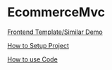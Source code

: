 # EcommerceMvc
[Frontend Template/Similar Demo](https://w3layouts.com/elite-shoppy-ecommerce-category-bootstrap-responsive-web-template/)

[How to Setup Project](https://github.com/mubassir-hasan/EcommerceMvc/wiki)

[How to use Code](https://github.com/mubassir-hasan/EcommerceMvc/wiki/How-to-use-Code)
